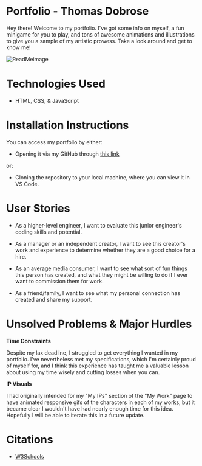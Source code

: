 # Portfolio - Thomas Dobrose
Hey there! Welcome to my portfolio. I've got some info on myself, a fun minigame for you to play, and tons of awesome animations and illustrations to give you a sample of my artistic prowess. Take a look around and get to know me!

![ReadMeimage](https://github.com/Thomas-C-D/portfolio/assets/152713568/879e0118-afe7-4515-97a6-845ffaf1cfa6)
# Technologies Used
- HTML, CSS, & JavaScript
# Installation Instructions
You can access my portfolio by either:
- Opening it via my GitHub through [this link](https://thomas-c-d.github.io/portfolio/)
  
or:
  + Cloning the repository to your local machine, where you can view it in VS Code.
# User Stories
- As a higher-level engineer, I want to evaluate this junior engineer's coding skills and potential.
* As a manager or an independent creator, I want to see this creator's work and experience to determine whether they are a good choice for a hire.
+ As an average media consumer, I want to see what sort of fun things this person has created, and what they might be willing to do if I ever want to commission them for work.
- As a friend/family, I want to see what my personal connection has created and share my support.
# Unsolved Problems & Major Hurdles
**Time Constraints**

Despite my lax deadline, I struggled to get everything I wanted in my portfolio. I've nevertheless met my specifications, which I'm certainly proud of myself for, and I think this experience has taught me a valuable lesson about using my time wisely and cutting losses when you can.

**IP Visuals**

I had originally intended for my "My IPs" section of the "My Work" page to have animated responsive gifs of the characters in each of my works, but it became clear I wouldn't have had nearly enough time for this idea. Hopefully I will be able to iterate this in a future update.
# Citations
- [W3Schools](https://www.w3schools.com/)
